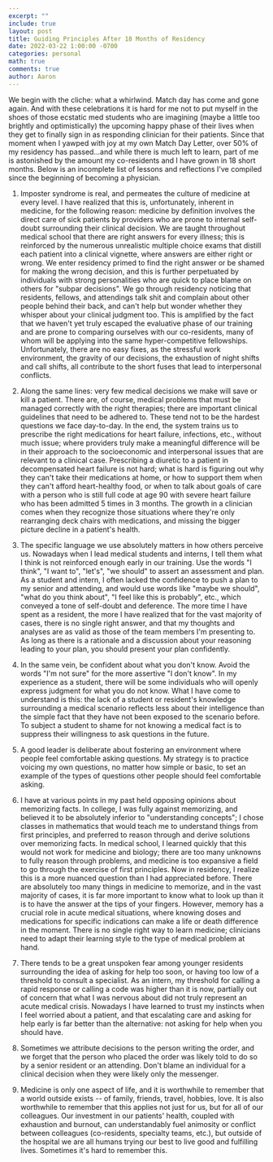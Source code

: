 ```yaml
---
excerpt: ""
include: true
layout: post
title: Guiding Principles After 18 Months of Residency 
date: 2022-03-22 1:00:00 -0700
categories: personal 
math: true
comments: true
author: Aaron
---
```


We begin with the cliche: what a whirlwind. Match day has come and gone again. And with these celebrations it is hard for me not to put myself in the shoes of those ecstatic med students who are imagining (maybe a little too brightly and optimistically) the upcoming happy phase of their lives when they get to finally sign in as responding clinician for their patients. Since that moment when I yawped with joy at my own Match Day Letter, over 50% of my residency has passed...and while there is much left to learn, part of me is astonished by the amount my co-residents and I have grown in 18 short months. Below is an incomplete list of lessons and reflections I've compiled since the beginning of becoming a physician.  

1. Imposter syndrome is real, and permeates the culture of medicine at every level. I have realized that this is, unfortunately, inherent in medicine, for the following reason: medicine by definition involves the direct care of sick patients by providers who are prone to internal self-doubt surrounding their clinical decision. We are taught throughout medical school that there are right answers for every illness; this is reinforced by the numerous unrealistic multiple choice exams that distill each patient into a clinical vignette, where answers are either right or wrong. We enter residency primed to find the right answer or be shamed for making the wrong decision, and this is further perpetuated by individuals with strong personalities who are quick to place blame on others for "subpar decisions". We go through residency noticing that residents, fellows, and attendings talk shit and complain about other people behind their back, and can't help but wonder whether they whisper about your clinical judgment too. This is amplified by the fact that we haven't yet truly escaped the evaluative phase of our training and are prone to comparing ourselves with our co-residents, many of whom will be applying into the same hyper-competitive fellowships. Unfortunately, there are no easy fixes, as the stressful work environment, the gravity of our decisions, the exhaustion of night shifts and call shifts, all contribute to the short fuses that lead to interpersonal conflicts.  

2. Along the same lines: very few medical decisions we make will save or kill a patient. There are, of course, medical problems that must be managed correctly with the right therapies; there are important clinical guidelines that need to be adhered to. These tend not to be the hardest questions we face day-to-day. In the end, the system trains us to prescribe the right medications for heart failure, infections, etc., without much issue; where providers truly make a meaningful difference will be in their approach to the socioeconomic and interpersonal issues that are relevant to a clinical case. Prescribing a diuretic to a patient in decompensated heart failure is not hard; what is hard is figuring out why they can't take their medications at home, or how to support them when they can't afford heart-healthy food, or when to talk about goals of care with a person who is still full code at age 90 with severe heart failure who has been admitted 5 times in 3 months. The growth in a clinician comes when they recognize those situations where they're only rearranging deck chairs with medications, and missing the bigger picture decline in a patient's health.  

3. The specific language we use absolutely matters in how others perceive us. Nowadays when I lead medical students and interns, I tell them what I think is not reinforced enough early in our training. Use the words "I think", "I want to", "let's", "we should" to assert an assessment and plan. As a student and intern, I often lacked the confidence to push a plan to my senior and attending, and would use words like "maybe we should", "what do you think about", "I feel like this is probably", etc., which conveyed a tone of self-doubt and deference. The more time I have spent as a resident, the more I have realized that for the vast majority of cases, there is no single right answer, and that my thoughts and analyses are as valid as those of the team members I'm presenting to. As long as there is a rationale and a discussion about your reasoning leading to your plan, you should present your plan confidently.  

4. In the same vein, be confident about what you don't know. Avoid the words "I'm not sure" for the more assertive "I don't know". In my experience as a student, there will be some individuals who will openly express judgment for what you do not know. What I have come to understand is this: the lack of a student or resident's knowledge surrounding a medical scenario reflects less about their intelligence than the simple fact that they have not been exposed to the scenario before. To subject a student to shame for not knowing a medical fact is to suppress their willingness to ask questions in the future.  

5. A good leader is deliberate about fostering an environment where people feel comfortable asking questions. My strategy is to practice voicing my own questions, no matter how simple or basic, to set an example of the types of questions other people should feel comfortable asking.  

5. I have at various points in my past held opposing opinions about memorizing facts. In college, I was fully against memorizing, and believed it to be absolutely inferior to "understanding concepts"; I chose classes in mathematics that would teach me to understand things from first principles, and preferred to reason through and derive solutions over memorizing facts. In medical school, I learned quickly that this would not work for medicine and biology; there are too many unknowns to fully reason through problems, and medicine is too expansive a field to go through the exercise of first principles. Now in residency, I realize this is a more nuanced question than I had appreciated before. There are absolutely too many things in medicine to memorize, and in the vast majority of cases, it is far more important to know what to look up than it is to have the answer at the tips of your fingers. However, memory has a crucial role in acute medical situations, where knowing doses and medications for specific indications can make a life or death difference in the moment. There is no single right way to learn medicine; clinicians need to adapt their learning style to the type of medical problem at hand.  

6. There tends to be a great unspoken fear among younger residents surrounding the idea of asking for help too soon, or having too low of a threshold to consult a specialist. As an intern, my threshold for calling a rapid response or calling a code was higher than it is now, partially out of concern that what I was nervous about did not truly represent an acute medical crisis. Nowadays I have learned to trust my instincts when I feel worried about a patient, and that escalating care and asking for help early is far better than the alternative: not asking for help when you should have.  

7. Sometimes we attribute decisions to the person writing the order, and we forget that the person who placed the order was likely told to do so by a senior resident or an attending. Don't blame an individual for a clinical decision when they were likely only the messenger.  

8. Medicine is only one aspect of life, and it is worthwhile to remember that a world outside exists -- of family, friends, travel, hobbies, love. It is also worthwhile to remember that this applies not just for us, but for all of our colleagues. Our investment in our patients' health, coupled with exhaustion and burnout, can understandably fuel animosity or conflict between colleagues (co-residents, specialty teams, etc.), but outside of the hospital we are all humans trying our best to live good and fulfilling lives. Sometimes it's hard to remember this.  


